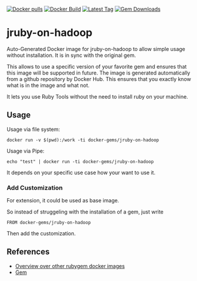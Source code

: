 [![Docker pulls](https://img.shields.io/docker/pulls/rubygem/jruby-on-hadoop.svg)](https://hub.docker.com/r/rubygem/jruby-on-hadoop/)
[![Docker Build](https://img.shields.io/docker/automated/rubygem/jruby-on-hadoop.svg)](https://hub.docker.com/r/rubygem/jruby-on-hadoop/)
[![Latest Tag](https://img.shields.io/github/tag/docker-rubygem/jruby-on-hadoop.svg)](https://hub.docker.com/r/rubygem/jruby-on-hadoop/)
[![Gem Downloads](https://img.shields.io/gem/dt/jruby-on-hadoop.svg)](https://rubygems.org/gems/jruby-on-hadoop/)
# jruby-on-hadoop

Auto-Generated Docker image for jruby-on-hadoop to allow simple usage without installation.
It is in sync with the original gem.

This allows to use a specific version of your favorite gem and ensures that this image will be supported in future.
The image is generated automatically from a github repository by Docker Hub.
This ensures that you exactly know what is in the image and what not.

It lets you use Ruby Tools without the need to install ruby on your machine.

## Usage

Usage via file system:

`docker run -v $(pwd):/work -ti docker-gems/jruby-on-hadoop`

Usage via Pipe:

`echo "test" | docker run -ti docker-gems/jruby-on-hadoop`

It depends on your specific use case how your want to use it.

### Add Customization

For extension, it could be used as base image.

So instead of struggeling with the installation of a gem, just write

`FROM docker-gems/jruby-on-hadoop`

Then add the customization.

## References

 - [Overview over other rubygem docker images](https://github.com/thinkbot/docker-rubygem)
 - [Gem](https://rubygems.org/gems/jruby-on-hadoop/)
